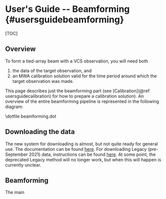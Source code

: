 # User's Guide -- Beamforming {#usersguidebeamforming}

[TOC]

## Overview

To form a tied-array beam with a VCS observation, you will need both

 1. the data of the target observation, and
 2. an MWA calibration solution valid for the time period around which the target observation was made.

This page describes just the beamforming part (see [Calibration](@ref usersguidecalibration) for how to prepare a calibration solution).
An overview of the entire beamforming pipeline is represented in the following diagram:

\dotfile beamforming.dot

## Downloading the data

The new system for downloading is almost, but not quite ready for general use.
The documentation can be found [here](https://wiki.mwatelescope.org/display/MP/Data+Access).
For downloading Legacy (pre- September 2021) data, instructions can be found [here](https://wiki.mwatelescope.org/display/MP/Documentation).
At some point, the deprecated Legacy method will no longer work, but when this will happen is currently unclear.

## Beamforming

The main

